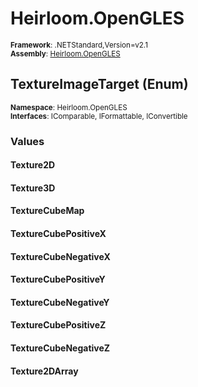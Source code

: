 # Heirloom.OpenGLES

<small>**Framework**: .NETStandard,Version=v2.1</small>  
<small>**Assembly**: [Heirloom.OpenGLES](../heirloom.opengles/heirloom.opengles.md)</small>  

## TextureImageTarget (Enum)
<small>**Namespace**: Heirloom.OpenGLES</sub></small>  
<small>**Interfaces**: IComparable, IFormattable, IConvertible</small>  

### Values

#### Texture2D


#### Texture3D


#### TextureCubeMap


#### TextureCubePositiveX


#### TextureCubeNegativeX


#### TextureCubePositiveY


#### TextureCubeNegativeY


#### TextureCubePositiveZ


#### TextureCubeNegativeZ


#### Texture2DArray


